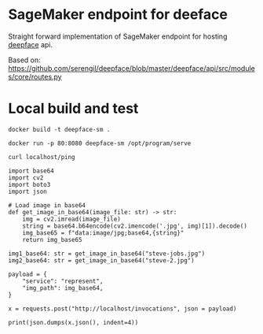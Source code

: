 # SageMaker endpoint for deeface

Straight forward implementation of SageMaker endpoint for hosting [deepface](https://github.com/serengil/deepface) api.

Based on: https://github.com/serengil/deepface/blob/master/deepface/api/src/modules/core/routes.py

# Local build and test

`docker build -t deepface-sm .`

`docker run -p 80:8080 deepface-sm /opt/program/serve`

`curl localhost/ping`

```
import base64
import cv2
import boto3
import json

# Load image in base64
def get_image_in_base64(image_file: str) -> str:
    img = cv2.imread(image_file)
    string = base64.b64encode(cv2.imencode('.jpg', img)[1]).decode()
    img_base65 = f"data:image/jpg;base64,{string}"
    return img_base65

img1_base64: str = get_image_in_base64("steve-jobs.jpg")
img2_base64: str = get_image_in_base64("steve-2.jpg")

payload = {
    "service": "represent",
    "img_path": img_base64, 
}

x = requests.post("http://localhost/invocations", json = payload)

print(json.dumps(x.json(), indent=4))

```